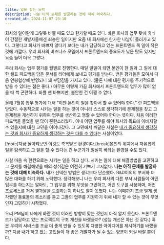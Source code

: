 ```yaml
---
title: 일을 찾는 능력
description: 나는 아직 문제를 발굴하는 것에 대해 미숙하다.
created_at: 2024-11-07 23:10
---
```


회사의 일이란게 그렇듯 바쁠 때도 있고 한가할 때도 있다. 바쁜 회사의 업무 탓에 휴식이 간절한 개발자들에겐 죄송한 일이지만 요즘 내 회사에선 한가한 나날이 흘러가고 있다. 그렇다고 회사가 바쁘지 않다기 보다는 내가 담당하고 있는 프론트엔드 쪽 일이 적은 것에 가깝다. 우리 회사의 비즈니스 모델에서 프론트엔드의 중요도가 낮은 탓도 있지만 요즘 들어 더욱 그렇다.

우리 회사는 업무 평가를 월별로 진행한다. 매달 말일이 되면 본인이 한 일과 그 일에 대한 셀프 피드백을 담은 문서를 리더에게 보내고 평가를 받는다. 받은 평가들은 모여서 다음 연봉협상에 반영되니 꽤 부담감을 가지고 있다. (물론 나에 대한 평가를 주기적으로 받을 수 있다는 점은 좋다.) 아무튼 이렇게 가끔 회사에서 프론트엔드의 업무가 많이 없을 때 썩 곤란하다. 바쁠 땐 바쁘지만, 불안한 건 어쩔 수 없다.

올해 7월쯤 업무 평가에 대해 "이젠 본인이 일을 찾아서 할 수 있어야 한다." 란 피드백을 받았다. 수동적으로 시키는 일을 하는 것이 아니라 스스로 생각하기에 문제점을 찾고 그 문제점을 개선하기 위하여 업무를 생산하고 행할 수 있어야 한다는 뜻이다. 처음 이러한 피드백을 들었을 땐 많이 혼란스러웠다. 이내 어떤 업무를 해야 회사의 목표에 이바지할 수 있을지에 대한 고민을 이어나갔다. 그 고민에서 깨달은 사실은 [내가 중요하게 생각하는 것과 회사가 중요하게 생각하는 것은 다를 수 있다](https://www.pancodev.io/article/develop/what-i-learned-out-of-junior)는 사실이었다.

[!note]지금 돌이켜보면 이것도 축복받은 환경이다.[break]본인의 위치에서 자유롭게 일을 탐색하고 그 일을 할 수 있다는 건 누군가가 절실히 바라는 환경일 수도 있다.

사실 마음 속 한켠으로는 시키는 일을 하고 싶다. 시키는 일에 대해 해결방법을 고민하고 그 문제를 해결해냈을 때의 성취감은 여전히 기쁘기 그지없다. **나는 아직 문제를 발굴하는 것에 대해 미숙하다.** 내가 선택한 방법은 생각보다 단순했다. R&D이외의 부서와 더 많은 대화를 하기 위해 노력했다. 생각해보니 나는 우리 회사의 다른 부서 사람들이 어떤 업무를 하는지는 알아도, 그 업무를 위해 무엇을 고민하고, 어떤 도구를 사용하며, 어떤 프로세스를 거쳐 결과물을 도출하는지 하나도 알지 못했다. 나는 이때까지 조금 멀게 생각했던 동료들의 목소리를 듣고 그들의 업무를 지원하기 위해 내가 할 수 있는 것이 무엇인지 고민하기 시작했다.

우리 PM님이 나에게 바란 것이 이러한 방향이 맞는 것인지 아직 알지 못한다. 프론트엔드가 담당하고 있는 프로젝트의 구조 개선을 바랬을까? (성능 개선은 아닌 것 같다.) 혹은 우리의 서비스를 조금 더 좋게 만들 수 있도록 다양한 아이디어를 제시하기를 바랬을까? 지금 내가 하고 있는 고민들이 더 좋은 개발자가 될 수 있는 양분이 되길 바랄 뿐이다.
